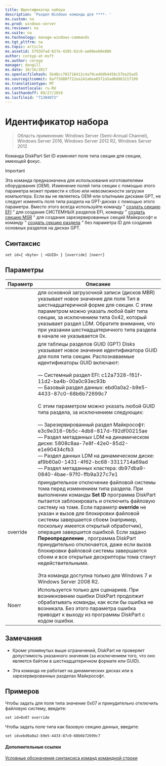 ```yaml
---
title: Идентификатор набора
description: 'Раздел Windows команды для ****- '
ms.custom: na
ms.prod: windows-server
ms.reviewer: na
ms.suite: na
ms.technology: manage-windows-commands
ms.tgt_pltfrm: na
ms.topic: article
ms.assetid: 5793d7ad-827e-4285-b2c6-ae60eeb0e886
author: coreyp-at-msft
ms.author: coreyp
manager: dongill
ms.date: 10/16/2017
ms.openlocfilehash: 5b48cc701716412c4a79cedddb4458c57ba25ad5
ms.sourcegitcommit: 6aff3d88ff22ea141a6ea6572a5ad8dd6321f199
ms.translationtype: MT
ms.contentlocale: ru-RU
ms.lasthandoff: 09/27/2019
ms.locfileid: "71384072"
---
```

# <a name="set-id"></a>Идентификатор набора

>Область применения: Windows Server (Semi-Annual Channel), Windows Server 2016, Windows Server 2012 R2, Windows Server 2012

Команда DiskPart Set ID изменяет поле типа секции для секции, имеющей фокус.  
  
> [!IMPORTANT]  
> Эта команда предназначена для использования изготовителями оборудования \(OEM\). Изменение полей типа секции с помощью этого параметра может привести к сбою или невозможности загрузки компьютера. Если вы не являетесь OEM-или опытными дисками GPT, не следует изменять поля типа раздела на GPT-дисках с помощью этого параметра. Вместо этого всегда используйте команду " [создать секцию EFI](create-partition-efi.md) " для создания СИСТЕМНЫХ разделов EFI, команду " [создать секцию MSR](create-partition-msr.md) " для создания зарезервированных секций Майкрософт и команду " [создать секцию раздела](create-partition-primary.md) " без параметра ID для создания основных разделов на дисках GPT.  
  
  
  
## <a name="syntax"></a>Синтаксис  
  
```  
set id={ <byte> | <GUID> } [override] [noerr]  
```  
  
## <a name="parameters"></a>Параметры  
  
| Параметр |                                                                                                                                                                                                                                                                                                                                                                   Описание                                                                                                                                                                                                                                                                                                                                                                   |
|-----------|-------------------------------------------------------------------------------------------------------------------------------------------------------------------------------------------------------------------------------------------------------------------------------------------------------------------------------------------------------------------------------------------------------------------------------------------------------------------------------------------------------------------------------------------------------------------------------------------------------------------------------------------------------------------------------------------------------------------------------------------------|
|  <byte>   |                                                                                                                                                                                                       для основной загрузочной записи \(дисков MBR\) указывает новое значение для поля Тип в шестнадцатеричной форме для секции. С этим параметром можно указать любой байт типа секции, за исключением типа 0x42, который указывает раздел LDM. Обратите внимание, что при указании шестнадцатеричного типа раздела в начале не указывается 0x.                                                                                                                                                                                                       |
|  <GUID>   | для таблицы разделов GUID \(GPT\) Disks указывает новое значение идентификатора GUID для поля типа секции. Распознаваемые идентификаторы GUID включают:<br /><br />— Системный раздел EFI: c12a7328\-f81f\-11d2\-ba4b\-00a0c93ec93b<br />— Базовый раздел данных: ebd0a0a2\-b9e5\-4433\-87c0\-68b6b72699c7<br /><br />С этим параметром можно указать любой GUID типа раздела, за исключением следующих:<br /><br />— Зарезервированный раздел Майкрософт: e3c9e316\-0b5c\-4db8\-817d\-f92df00215ae<br />— Раздел метаданных LDM на динамическом диске: 5808c8aa\-7e8f\-42e0\-85d2\-e1e90434cfb3<br />— Раздел данных LDM на динамическом диске: af9b60a0\-1431\-4f62\-bc68\-3311714a69ad<br />— Раздел метаданных кластера: db97dba9\-0840\-4bae\-97f0\-ffb9a327c7e1 |
| override  |                                                                принудительное отключение файловой системы тома перед изменением типа раздела. При выполнении команды **Set ID** программа DiskPart пытается заблокировать и отключить файловую систему на томе. Если параметр **override** не указан и вызов для блокировки файловой системы завершается сбоем \(например, поскольку имеется открытый обработчик\), операция завершится ошибкой. Если задано **Переопределение** , программа DiskPart принудительно отключается, даже если вызов блокировки файловой системы завершается сбоем и все открытые дескрипторы тома станут недействительными.<br /><br />Эта команда доступна только для Windows 7 и Windows Server 2008 R2.                                                                 |
|   Noerr   |                                                                                                                                                                                                                                                                    Используется только для сценариев. При возникновении ошибки DiskPart продолжит обрабатывать команды, как если бы ошибка не возникала. Без этого параметра ошибка приводит к выходу из программы DiskPart с кодом ошибки.                                                                                                                                                                                                                                                                    |
  
## <a name="remarks"></a>Замечания  
  
-   Кроме упомянутых выше ограничений, DiskPart не проверяет допустимость указанного значения \(за исключением того, что оно является байтом в шестнадцатеричном формате или GUID\).  
  
-   Эта команда не работает на динамических дисках или в зарезервированных разделах Майкрософт.  
  
## <a name="BKMK_examples"></a>Примеров  
Чтобы задать для поля типа значение 0x07 и принудительно отключить файловую систему, введите:  
  
```  
set id=0x07 override  
```  
  
Чтобы задать поле типа как базовую секцию данных, введите:  
  
```  
set id=ebd0a0a2-b9e5-4433-87c0-68b6b72699c7  
```  
  
#### <a name="additional-references"></a>Дополнительные ссылки  
[Условные обозначения синтаксиса команд командной строки](command-line-syntax-key.md)  
  

  

